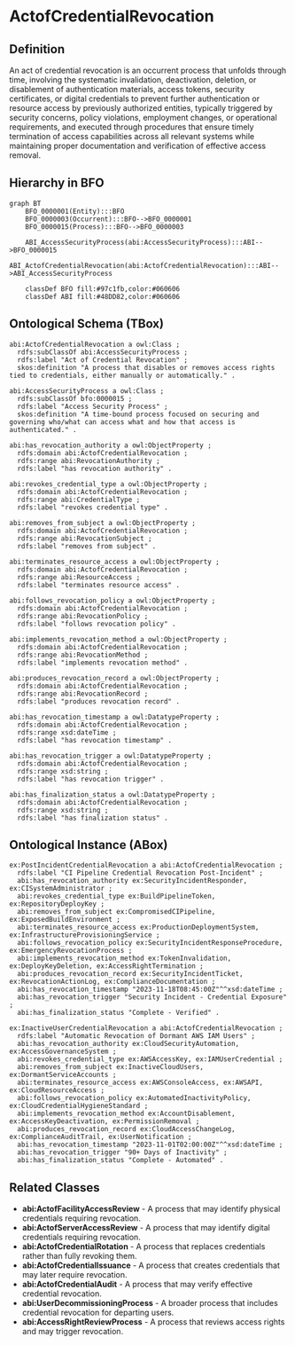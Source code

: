 # ActofCredentialRevocation

## Definition
An act of credential revocation is an occurrent process that unfolds through time, involving the systematic invalidation, deactivation, deletion, or disablement of authentication materials, access tokens, security certificates, or digital credentials to prevent further authentication or resource access by previously authorized entities, typically triggered by security concerns, policy violations, employment changes, or operational requirements, and executed through procedures that ensure timely termination of access capabilities across all relevant systems while maintaining proper documentation and verification of effective access removal.

## Hierarchy in BFO
```mermaid
graph BT
    BFO_0000001(Entity):::BFO
    BFO_0000003(Occurrent):::BFO-->BFO_0000001
    BFO_0000015(Process):::BFO-->BFO_0000003
    
    ABI_AccessSecurityProcess(abi:AccessSecurityProcess):::ABI-->BFO_0000015
    ABI_ActofCredentialRevocation(abi:ActofCredentialRevocation):::ABI-->ABI_AccessSecurityProcess
    
    classDef BFO fill:#97c1fb,color:#060606
    classDef ABI fill:#48DD82,color:#060606
```

## Ontological Schema (TBox)
```turtle
abi:ActofCredentialRevocation a owl:Class ;
  rdfs:subClassOf abi:AccessSecurityProcess ;
  rdfs:label "Act of Credential Revocation" ;
  skos:definition "A process that disables or removes access rights tied to credentials, either manually or automatically." .

abi:AccessSecurityProcess a owl:Class ;
  rdfs:subClassOf bfo:0000015 ;
  rdfs:label "Access Security Process" ;
  skos:definition "A time-bound process focused on securing and governing who/what can access what and how that access is authenticated." .

abi:has_revocation_authority a owl:ObjectProperty ;
  rdfs:domain abi:ActofCredentialRevocation ;
  rdfs:range abi:RevocationAuthority ;
  rdfs:label "has revocation authority" .

abi:revokes_credential_type a owl:ObjectProperty ;
  rdfs:domain abi:ActofCredentialRevocation ;
  rdfs:range abi:CredentialType ;
  rdfs:label "revokes credential type" .

abi:removes_from_subject a owl:ObjectProperty ;
  rdfs:domain abi:ActofCredentialRevocation ;
  rdfs:range abi:RevocationSubject ;
  rdfs:label "removes from subject" .

abi:terminates_resource_access a owl:ObjectProperty ;
  rdfs:domain abi:ActofCredentialRevocation ;
  rdfs:range abi:ResourceAccess ;
  rdfs:label "terminates resource access" .

abi:follows_revocation_policy a owl:ObjectProperty ;
  rdfs:domain abi:ActofCredentialRevocation ;
  rdfs:range abi:RevocationPolicy ;
  rdfs:label "follows revocation policy" .

abi:implements_revocation_method a owl:ObjectProperty ;
  rdfs:domain abi:ActofCredentialRevocation ;
  rdfs:range abi:RevocationMethod ;
  rdfs:label "implements revocation method" .

abi:produces_revocation_record a owl:ObjectProperty ;
  rdfs:domain abi:ActofCredentialRevocation ;
  rdfs:range abi:RevocationRecord ;
  rdfs:label "produces revocation record" .

abi:has_revocation_timestamp a owl:DatatypeProperty ;
  rdfs:domain abi:ActofCredentialRevocation ;
  rdfs:range xsd:dateTime ;
  rdfs:label "has revocation timestamp" .

abi:has_revocation_trigger a owl:DatatypeProperty ;
  rdfs:domain abi:ActofCredentialRevocation ;
  rdfs:range xsd:string ;
  rdfs:label "has revocation trigger" .

abi:has_finalization_status a owl:DatatypeProperty ;
  rdfs:domain abi:ActofCredentialRevocation ;
  rdfs:range xsd:string ;
  rdfs:label "has finalization status" .
```

## Ontological Instance (ABox)
```turtle
ex:PostIncidentCredentialRevocation a abi:ActofCredentialRevocation ;
  rdfs:label "CI Pipeline Credential Revocation Post-Incident" ;
  abi:has_revocation_authority ex:SecurityIncidentResponder, ex:CISystemAdministrator ;
  abi:revokes_credential_type ex:BuildPipelineToken, ex:RepositoryDeployKey ;
  abi:removes_from_subject ex:CompromisedCIPipeline, ex:ExposedBuildEnvironment ;
  abi:terminates_resource_access ex:ProductionDeploymentSystem, ex:InfrastructureProvisioningService ;
  abi:follows_revocation_policy ex:SecurityIncidentResponseProcedure, ex:EmergencyRevocationProcess ;
  abi:implements_revocation_method ex:TokenInvalidation, ex:DeployKeyDeletion, ex:AccessRightTermination ;
  abi:produces_revocation_record ex:SecurityIncidentTicket, ex:RevocationActionLog, ex:ComplianceDocumentation ;
  abi:has_revocation_timestamp "2023-11-18T08:45:00Z"^^xsd:dateTime ;
  abi:has_revocation_trigger "Security Incident - Credential Exposure" ;
  abi:has_finalization_status "Complete - Verified" .

ex:InactiveUserCredentialRevocation a abi:ActofCredentialRevocation ;
  rdfs:label "Automatic Revocation of Dormant AWS IAM Users" ;
  abi:has_revocation_authority ex:CloudSecurityAutomation, ex:AccessGovernanceSystem ;
  abi:revokes_credential_type ex:AWSAccessKey, ex:IAMUserCredential ;
  abi:removes_from_subject ex:InactiveCloudUsers, ex:DormantServiceAccounts ;
  abi:terminates_resource_access ex:AWSConsoleAccess, ex:AWSAPI, ex:CloudResourceAccess ;
  abi:follows_revocation_policy ex:AutomatedInactivityPolicy, ex:CloudCredentialHygieneStandard ;
  abi:implements_revocation_method ex:AccountDisablement, ex:AccessKeyDeactivation, ex:PermissionRemoval ;
  abi:produces_revocation_record ex:CloudAccessChangeLog, ex:ComplianceAuditTrail, ex:UserNotification ;
  abi:has_revocation_timestamp "2023-11-01T02:00:00Z"^^xsd:dateTime ;
  abi:has_revocation_trigger "90+ Days of Inactivity" ;
  abi:has_finalization_status "Complete - Automated" .
```

## Related Classes
- **abi:ActofFacilityAccessReview** - A process that may identify physical credentials requiring revocation.
- **abi:ActofServerAccessReview** - A process that may identify digital credentials requiring revocation.
- **abi:ActofCredentialRotation** - A process that replaces credentials rather than fully revoking them.
- **abi:ActofCredentialIssuance** - A process that creates credentials that may later require revocation.
- **abi:ActofCredentialAudit** - A process that may verify effective credential revocation.
- **abi:UserDecommissioningProcess** - A broader process that includes credential revocation for departing users.
- **abi:AccessRightReviewProcess** - A process that reviews access rights and may trigger revocation. 